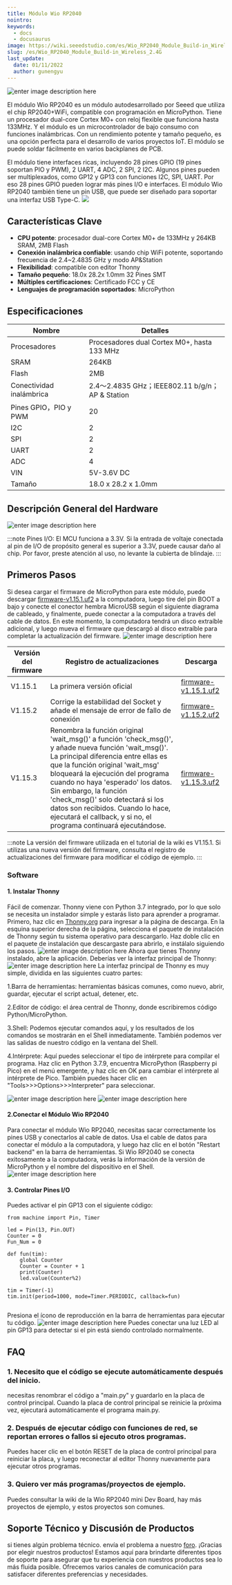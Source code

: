 ```yaml
---
title: Módulo Wio RP2040
nointro:
keywords:
  - docs
  - docusaurus
image: https://wiki.seeedstudio.com/es/Wio_RP2040_Module_Build-in_Wireless_2.4G/
slug: /es/Wio_RP2040_Module_Build-in_Wireless_2.4G
last_update:
  date: 01/11/2022
  author: gunengyu
---
```


![enter image description here](https://files.seeedstudio.com/wiki/Wio_RP2040_Module-Build-in_Wireless_2.4G/module_1.jpg)

El módulo Wio RP2040 es un módulo autodesarrollado por Seeed que utiliza el chip RP2040+WiFi, compatible con programación en MicroPython. Tiene un procesador dual-core Cortex M0+ con reloj flexible que funciona hasta 133MHz. Y el módulo es un microcontrolador de bajo consumo con funciones inalámbricas. Con un rendimiento potente y tamaño pequeño, es una opción perfecta para el desarrollo de varios proyectos IoT. El módulo se puede soldar fácilmente en varios backplanes de PCB.

El módulo tiene interfaces ricas, incluyendo 28 pines GPIO (19 pines soportan PIO y PWM), 2 UART, 4 ADC, 2 SPI, 2 I2C. Algunos pines pueden ser multiplexados, como GP12 y GP13 con funciones I2C, SPI, UART. Por eso 28 pines GPIO pueden lograr más pines I/O e interfaces. El módulo Wio RP2040 también tiene un pin USB, que puede ser diseñado para soportar una interfaz USB Type-C.
[![](https://files.seeedstudio.com/wiki/Seeed-WiKi/docs/images/get_one_now.png)](https://www.seeedstudio.com/Wio-RP2040-Module-p-4932.html)  

## Características Clave

- **CPU potente**: procesador dual-core Cortex M0+ de 133MHz y 264KB SRAM, 2MB Flash
- **Conexión inalámbrica confiable**: usando chip WiFi potente, soportando frecuencia de 2.4~2.4835 GHz y modo AP&Station
- **Flexibilidad**: compatible con editor Thonny
- **Tamaño pequeño**: 18.0x 28.2x 1.0mm 32 Pines SMT
- **Múltiples certificaciones**: Certificado FCC y CE
- **Lenguajes de programación soportados**: MicroPython

## Especificaciones

| Nombre             | Detalles  |
|-----------------------|--------------|
| Procesadores     | Procesadores dual Cortex M0+, hasta 133 MHz       |
| SRAM | 264KB |
| Flash          | 2MB            |
| Conectividad inalámbrica         | 2.4〜2.4835 GHz；IEEE802.11 b/g/n；AP & Station            |
| Pines GPIO，PIO y PWM            | 20            |
| I2C             | 2            |
| SPI                  | 2   |
| UART                  | 2   |
| ADC                  | 4   |
| VIN                  | 5V-3.6V DC   |
| Tamaño                  | 18.0 x 28.2 x 1.0mm   |

## Descripción General del Hardware

![enter image description here](https://files.seeedstudio.com/wiki/Wio_RP2040_Module-Build-in_Wireless_2.4G/module_3.png)

:::note
		Pines I/O: El MCU funciona a 3.3V. Si la entrada de voltaje conectada al pin de I/O de propósito general es superior a 3.3V, puede causar daño al chip. Por favor, preste atención al uso, no levante la cubierta de blindaje.
:::
## Primeros Pasos
Si desea cargar el firmware de MicroPython para este módulo, puede descargar [firmware-v1.15.1.uf2](https://files.seeedstudio.com/wiki/Wio_RP2040_mini_Dev_Board-Onboard_Wifi/firmware-v1.15.1.uf2) a la computadora, luego tire del pin BOOT a bajo y conecte el conector hembra MicroUSB según el siguiente diagrama de cableado, y finalmente, puede conectar a la computadora a través del cable de datos. En este momento, la computadora tendrá un disco extraíble adicional, y luego mueva el firmware que descargó al disco extraíble para completar la actualización del firmware.
![enter image description here](https://files.seeedstudio.com/wiki/Wio_RP2040_Module-Build-in_Wireless_2.4G/image1.png)


| Versión del firmware          | Registro de actualizaciones  | Descarga|
|-----------------------|--------------|---------|
|V1.15.1|La primera versión oficial|[firmware-v1.15.1.uf2](https://files.seeedstudio.com/wiki/Wio_RP2040_mini_Dev_Board-Onboard_Wifi/firmware-v1.15.1.uf2)|
|V1.15.2|Corrige la estabilidad del Socket y añade el mensaje de error de fallo de conexión|[firmware-v1.15.2.uf2](https://files.seeedstudio.com/wiki/Wio_RP2040_mini_Dev_Board-Onboard_Wifi/v1.15.2.uf2)|
|V1.15.3|Renombra la función original 'wait_msg()' a función 'check_msg()', y añade nueva función 'wait_msg()'. La principal diferencia entre ellas es que la función original 'wait_msg' bloqueará la ejecución del programa cuando no haya 'esperado' los datos. Sin embargo, la función 'check_msg()' solo detectará si los datos son recibidos. Cuando lo hace, ejecutará el callback, y si no, el programa continuará ejecutándose.|[firmware-v1.15.3.uf2](https://files.seeedstudio.com/wiki/Wio_RP2040_mini_Dev_Board-Onboard_Wifi/1.15.3.uf2)|

:::note
    La versión del firmware utilizada en el tutorial de la wiki es V1.15.1.
    Si utilizas una nueva versión del firmware, consulta el registro de actualizaciones del firmware para modificar el código de ejemplo.
:::

### Software

#### 1. Instalar Thonny
Fácil de comenzar. Thonny viene con Python 3.7 integrado, por lo que solo se necesita un instalador simple y estarás listo para aprender a programar. Primero, haz clic en [Thonny.org](https://thonny.org/) para ingresar a la página de descarga. En la esquina superior derecha de la página, selecciona el paquete de instalación de Thonny según tu sistema operativo para descargarlo. Haz doble clic en el paquete de instalación que descargaste para abrirlo, e instálalo siguiendo los pasos.
![enter image description here](https://files.seeedstudio.com/wiki/Wio_RP2040_Module-Build-in_Wireless_2.4G/module_4.png)
Ahora que tienes Thonny instalado, abre la aplicación. Deberías ver la interfaz principal de Thonny:
![enter image description here](https://files.seeedstudio.com/wiki/Wio_RP2040_Module-Build-in_Wireless_2.4G/module_5.png)
La interfaz principal de Thonny es muy simple, dividida en las siguientes cuatro partes:

1.Barra de herramientas: herramientas básicas comunes, como nuevo, abrir, guardar, ejecutar el script actual, detener, etc.

2.Editor de código: el área central de Thonny, donde escribiremos código Python/MicroPython.

3.Shell: Podemos ejecutar comandos aquí, y los resultados de los comandos se mostrarán en el Shell inmediatamente. También podemos ver las salidas de nuestro código en la ventana del Shell.

4.Intérprete: Aquí puedes seleccionar el tipo de intérprete para compilar el programa. Haz clic en Python 3.7.9, encuentra MicroPython (Raspberry pi Pico) en el menú emergente, y haz clic en OK para cambiar el intérprete al intérprete de Pico. También puedes hacer clic en "Tools>>>Options>>>Interpreter" para seleccionar.

![enter image description here](https://files.seeedstudio.com/wiki/Wio_RP2040_Module-Build-in_Wireless_2.4G/module_6.png)
![enter image description here](https://files.seeedstudio.com/wiki/Wio_RP2040_Module-Build-in_Wireless_2.4G/module_7.png)

#### 2.Conectar el Módulo Wio RP2040
Para conectar el módulo Wio RP2040, necesitas sacar correctamente los pines USB y conectarlos al cable de datos. Usa el cable de datos para conectar el módulo a la computadora, y luego haz clic en el botón "Restart backend" en la barra de herramientas. Si Wio RP2040 se conecta exitosamente a la computadora, verás la información de la versión de MicroPython y el nombre del dispositivo en el Shell.
![enter image description here](https://files.seeedstudio.com/wiki/Wio_RP2040_Module-Build-in_Wireless_2.4G/module_8.png)

#### 3. Controlar Pines I/O
Puedes activar el pin GP13 con el siguiente código:
```
from machine import Pin, Timer

led = Pin(13, Pin.OUT)
Counter = 0
Fun_Num = 0

def fun(tim):
    global Counter
    Counter = Counter + 1
    print(Counter)
    led.value(Counter%2)
    
tim = Timer(-1)
tim.init(period=1000, mode=Timer.PERIODIC, callback=fun)


```

Presiona el ícono de reproducción en la barra de herramientas para ejecutar tu código.
![enter image description here](https://files.seeedstudio.com/wiki/Wio_RP2040_Module-Build-in_Wireless_2.4G/module_9.png)
Puedes conectar una luz LED al pin GP13 para detectar si el pin está siendo controlado normalmente.

## FAQ

### 1. Necesito que el código se ejecute automáticamente después del inicio.

necesitas renombrar el código a "main.py" y guardarlo en la placa de control principal. Cuando la placa de control principal se reinicie la próxima vez, ejecutará automáticamente el programa main.py.

### 2. Después de ejecutar código con funciones de red, se reportan errores o fallos si ejecuto otros programas.

Puedes hacer clic en el botón RESET de la placa de control principal para reiniciar la placa, y luego reconectar al editor Thonny nuevamente para ejecutar otros programas.

### 3. Quiero ver más programas/proyectos de ejemplo.

Puedes consultar la wiki de la Wio RP2040 mini Dev Board, hay más proyectos de ejemplo, y estos proyectos son comunes.


## Soporte Técnico y Discusión de Productos
 si tienes algún problema técnico.  envía el problema a nuestro [foro](http://forum.seeedstudio.com/). 
¡Gracias por elegir nuestros productos! Estamos aquí para brindarte diferentes tipos de soporte para asegurar que tu experiencia con nuestros productos sea lo más fluida posible. Ofrecemos varios canales de comunicación para satisfacer diferentes preferencias y necesidades.

<div class="button_tech_support_container">
<a href="https://forum.seeedstudio.com/" class="button_forum"></a> 
<a href="https://www.seeedstudio.com/contacts" class="button_email"></a>
</div>

<div class="button_tech_support_container">
<a href="https://discord.gg/eWkprNDMU7" class="button_discord"></a> 
<a href="https://github.com/Seeed-Studio/wiki-documents/discussions/69" class="button_discussion"></a>
</div>